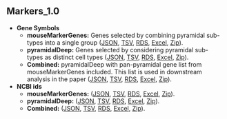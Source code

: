 ## Markers_1.0

* **Gene Symbols**
    - **mouseMarkerGenes:** Genes selected by combining pyramidal sub-types into a single group ([JSON](https://raw.githubusercontent.com/oganm/neuroExpressoAnalysis/master/analysis/01.SelectGenes/Markers_1.0/markerGenes.json), [TSV](markerGeneTSVs), [RDS](https://raw.githubusercontent.com/oganm/neuroExpressoAnalysis/master/analysis/01.SelectGenes/Markers_1.0/mouseMarkerGenes.rds), [Excel](https://raw.githubusercontent.com/oganm/neuroExpressoAnalysis/master/analysis/01.SelectGenes/Markers_1.0/markerGenes.xls), [Zip](https://raw.githubusercontent.com/oganm/neuroExpressoAnalysis/master/analysis/01.SelectGenes/Markers_1.0/markerGenes.zip)). 
    - **pyramidalDeep:**  Genes selected by considering pyramidal sub-types as distinct cell types ([JSON](https://raw.githubusercontent.com/oganm/neuroExpressoAnalysis/master/analysis/01.SelectGenes/Markers_1.0/markerGenesPyraDeep.json), [TSV](markerGeneTSVsPyraDeep), [RDS](https://raw.githubusercontent.com/oganm/neuroExpressoAnalysis/master/analysis/01.SelectGenes/Markers_1.0/mouseMarkerGenesPyramidalDeep.rds), [Excel](https://raw.githubusercontent.com/oganm/neuroExpressoAnalysis/master/analysis/01.SelectGenes/Markers_1.0/markerGenesPyraDeep.xls), [Zip](https://raw.githubusercontent.com/oganm/neuroExpressoAnalysis/master/analysis/01.SelectGenes/Markers_1.0/markerGenesPyraDeep.zip)). 
    - **Combined:**  pyramidalDeep with pan-pyramidal gene list from mouseMarkerGenes included. This list is used in downstream analysis in the paper ([JSON](https://raw.githubusercontent.com/oganm/neuroExpressoAnalysis/master/analysis/01.SelectGenes/Markers_1.0/markerGenesCombined.json), [TSV](markerGeneTSVsCombined), [RDS](https://raw.githubusercontent.com/oganm/neuroExpressoAnalysis/master/analysis/01.SelectGenes/Markers_1.0/mouseMarkerGenesCombined.rds), [Excel](https://raw.githubusercontent.com/oganm/neuroExpressoAnalysis/master/analysis/01.SelectGenes/Markers_1.0/markerGenesCombined.xls), [Zip](https://raw.githubusercontent.com/oganm/neuroExpressoAnalysis/master/analysis/01.SelectGenes/Markers_1.0/markerGenesCombined.zip)). 
* **NCBI ids**
    - **mouseMarkerGenes:** ([JSON](https://raw.githubusercontent.com/oganm/neuroExpressoAnalysis/master/analysis/01.SelectGenes/Markers_1.0/markerGenesNCBI.json), [TSV](markerGeneTSVsNCBI), [RDS](https://raw.githubusercontent.com/oganm/neuroExpressoAnalysis/master/analysis/01.SelectGenes/Markers_1.0/mouseMarkerGenesNCBI.rds), [Excel](https://raw.githubusercontent.com/oganm/neuroExpressoAnalysis/master/analysis/01.SelectGenes/Markers_1.0/markerGenesNCBI.xls), [Zip](https://raw.githubusercontent.com/oganm/neuroExpressoAnalysis/master/analysis/01.SelectGenes/Markers_1.0/markerGenesNCBI.zip)). 
    - **pyramidalDeep:** ([JSON](https://raw.githubusercontent.com/oganm/neuroExpressoAnalysis/master/analysis/01.SelectGenes/Markers_1.0/markerGenesPyraDeepNCBI.json), [TSV](markerGeneTSVsPyraDeepNCBI), [RDS](https://raw.githubusercontent.com/oganm/neuroExpressoAnalysis/master/analysis/01.SelectGenes/Markers_1.0/mouseMarkerGenesPyramidalDeepNCBI.rds), [Excel](https://raw.githubusercontent.com/oganm/neuroExpressoAnalysis/master/analysis/01.SelectGenes/Markers_1.0/markerGenesPyraDeepNCBI.xls), [Zip](https://raw.githubusercontent.com/oganm/neuroExpressoAnalysis/master/analysis/01.SelectGenes/Markers_1.0/markerGenesPyraDeepNCBI.zip)). 
    - **Combined:** ([JSON](https://raw.githubusercontent.com/oganm/neuroExpressoAnalysis/master/analysis/01.SelectGenes/Markers_1.0/markerGenesCombinedNCBI.json), [TSV](markerGeneTSVsCombinedNCBI), [RDS](https://raw.githubusercontent.com/oganm/neuroExpressoAnalysis/master/analysis/01.SelectGenes/Markers_1.0/mouseMarkerGenesCombinedNCBI.rds), [Excel](https://raw.githubusercontent.com/oganm/neuroExpressoAnalysis/master/analysis/01.SelectGenes/Markers_1.0/markerGenesCombinedNCBI.xls), [Zip](https://raw.githubusercontent.com/oganm/neuroExpressoAnalysis/master/analysis/01.SelectGenes/Markers_1.0/markerGenesCombinedNCBI.zip)). 
